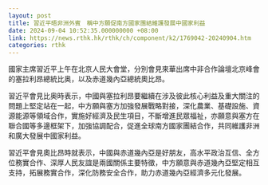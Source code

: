 ```yaml
---
layout: post
title: 習近平晤非洲外賓　稱中方願促南方國家團結維護發展中國家利益
date: 2024-09-04 10:52:35.000000000 +08:00
link: https://news.rthk.hk/rthk/ch/component/k2/1769042-20240904.htm
categories: rthk
---
```


國家主席習近平上午在北京人民大會堂，分別會見來華出席中非合作論壇北京峰會的塞拉利昂總統比奥，以及赤道幾內亞總統奧比昂。

習近平會見比奥時表示，中國與塞拉利昂要繼續在涉及彼此核心利益及重大關注的問題上堅定站在一起，中方願與塞方加強發展戰略對接，深化農業、基礎設施、資源能源等領域合作，實施好經濟及民生項目，不斷增進民眾福祉，亦願意與塞方在聯合國等多邊框架下，加強協調配合，促進全球南方國家團結合作，共同維護非洲和廣大發展中國家利益。

習近平會見奧比昂時就表示，中國與赤道幾內亞是好朋友，高水平政治互信、全方位務實合作、深厚人民友誼是兩國關係主要特徵，中方願意與赤道幾內亞堅定相互支持，拓展務實合作，深化防務安全合作，助力赤道幾內亞經濟多元化發展。
